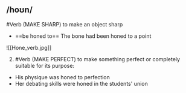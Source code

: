 ## /hoʊn/
#Verb
(MAKE SHARP)
to make an object sharp

- ==be honed to==
The bone had been honed to a point

![[Hone_verb.jpg]]

2. #Verb
(MAKE PERFECT)
to make something perfect or completely suitable for its purpose:

- His physique was honed to perfection
- Her debating skills were honed in the students' union

